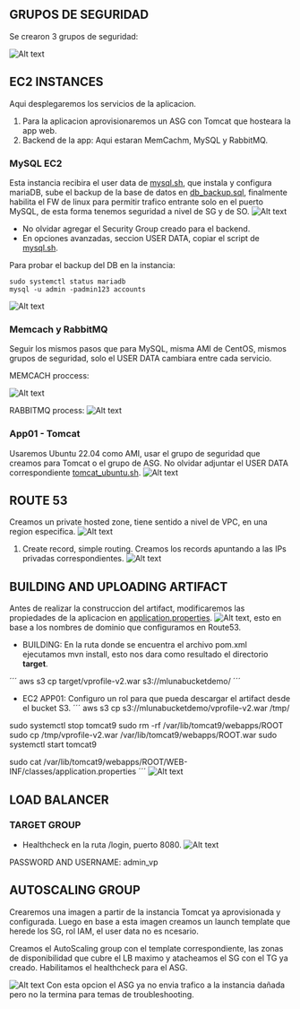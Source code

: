

## GRUPOS DE SEGURIDAD
Se crearon 3 grupos de seguridad:


![Alt text](image.png)


## EC2 INSTANCES
Aqui desplegaremos los servicios de la aplicacion.
1. Para la aplicacion aprovisionaremos un ASG con Tomcat que hosteara la app web.
2. Backend de la app: Aqui estaran MemCachm, MySQL y RabbitMQ.
### MySQL EC2
Esta instancia recibira el user data de [mysql.sh](userdata/mysql.sh), que instala y configura mariaDB, sube el backup de la base de datos en [db_backup.sql](src/main/resources/db_backup.sql), finalmente habilita el FW de linux para permitir trafico entrante solo en el puerto MySQL, de esta forma tenemos seguridad a nivel de SG y de SO.
![Alt text](image-1.png)
- No olvidar agregar el Security Group creado para el backend.
- En opciones avanzadas, seccion USER DATA, copiar el script de [mysql.sh](userdata/mysql.sh).

Para probar el backup del DB en la instancia:
```ssh
sudo systemctl status mariadb
mysql -u admin -padmin123 accounts
```
![Alt text](image-2.png)

### Memcach y RabbitMQ
Seguir los mismos pasos que para MySQL, misma AMI de CentOS, mismos grupos de seguridad, solo el USER DATA cambiara entre cada servicio.

MEMCACH proccess:

![Alt text](image-3.png)

RABBITMQ process:
![Alt text](image-4.png)

### App01 - Tomcat
Usaremos Ubuntu 22.04 como AMI, usar el grupo de seguridad que creamos para Tomcat o el grupo de ASG. No olvidar adjuntar el USER DATA correspondiente [tomcat_ubuntu.sh](userdata/tomcat_ubuntu.sh).
![Alt text](image-5.png)

## ROUTE 53
Creamos un private hosted zone, tiene sentido a nivel de VPC, en una region especifica.
![Alt text](image-6.png)
1. Create record, simple routing. Creamos los records apuntando a las IPs privadas correspondientes.
![Alt text](image-8.png)

## BUILDING AND UPLOADING ARTIFACT
Antes de realizar la construccion del artifact, modificaremos las propiedades de la aplicacion en [application.properties](src\main\resources\application.properties).
![Alt text](image-9.png), esto en base a los nombres de dominio que configuramos en Route53.

- BUILDING: En la ruta donde se encuentra el archivo pom.xml ejecutamos mvn install, esto nos dara como resultado el directorio **target**.

´´´
aws s3 cp target/vprofile-v2.war s3://mlunabucketdemo/
´´´
- EC2 APP01: Configuro un rol para que pueda descargar el artifact desde el bucket S3.
´´´
aws s3 cp s3://mlunabucketdemo/vprofile-v2.war /tmp/

sudo systemctl stop tomcat9
sudo rm -rf /var/lib/tomcat9/webapps/ROOT
sudo cp /tmp/vprofile-v2.war /var/lib/tomcat9/webapps/ROOT.war
sudo systemctl start tomcat9

 sudo cat /var/lib/tomcat9/webapps/ROOT/WEB-INF/classes/application.properties
´´´
![Alt text](image-10.png)

## LOAD BALANCER

### TARGET GROUP
- Healthcheck en la ruta /login, puerto 8080.
![Alt text](image-11.png)


PASSWORD AND USERNAME: admin_vp

## AUTOSCALING GROUP
Crearemos una imagen a partir de la instancia Tomcat ya aprovisionada y configurada. Luego en base a esta imagen creamos un launch template que herede los SG, rol IAM, el user data no es ncesario.

Creamos el AutoScaling group con el template correspondiente, las zonas de disponibilidad que cubre el LB maximo y atacheamos el SG con el TG ya creado. Habilitamos el healthcheck para el ASG.

![Alt text](image-12.png)
Con esta opcion el ASG ya no envia trafico a la instancia dañada pero no la termina para temas de troubleshooting.